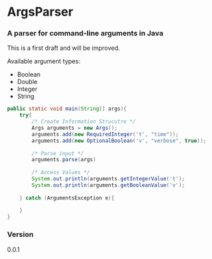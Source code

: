 # ArgsParser
### A parser for command-line arguments in Java
This is a first draft and will be improved.

Available argument types: 
* Boolean
* Double
* Integer
* String

````java
public static void main(String[] args){
    try{
        /* Create Information Strucutre */
        Args arguments = new Args();
        arguments.add(new RequiredInteger('t', "time"));
        arguments.add(new OptionalBoolean('v', "verbose", true));
        
        /* Parse input */
        arguments.parse(args)
        
        /* Access Values */
        System.out.println(arguments.getIntegerValue('t');
        System.out.println(arguments.getBooleanValue('v');
        
    } catch (ArgumentsException e){
    
    }
}
````

### Version
0.0.1
